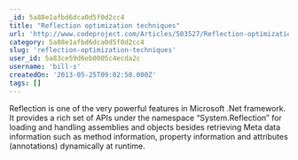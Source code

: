 ```yaml
---
_id: 5a88e1afbd6dca0d5f0d2cc4
title: "Reflection optimization techniques"
url: 'http://www.codeproject.com/Articles/503527/Reflection-optimization-techniques'
category: 5a88e1afbd6dca0d5f0d2cc4
slug: 'reflection-optimization-techniques'
user_id: 5a83ce59d6eb0005c4ecda2c
username: 'bill-s'
createdOn: '2013-05-25T09:02:58.000Z'
tags: []
---
```


Reflection is one of the very powerful features in Microsoft .Net framework. It provides a rich set of APIs under the namespace “System.Reflection” for loading and handling assemblies and objects besides retrieving Meta data information such as method information, property information and attributes (annotations) dynamically at runtime.
